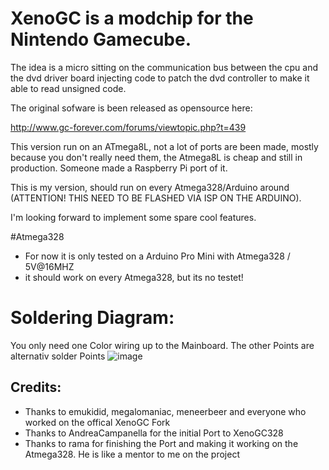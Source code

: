 # XenoGC is a modchip for the Nintendo Gamecube. 

The idea is a micro sitting on the communication bus between the cpu and the dvd driver board injecting code to patch the dvd controller to make it able to read unsigned code.

The original sofware is been released as opensource here:

http://www.gc-forever.com/forums/viewtopic.php?t=439

This version run on an ATmega8L, not a lot of ports are been made, mostly because you don't really need them, the Atmega8L is cheap and still in production. Someone made a Raspberry Pi port of it.

This is my version, should run on every Atmega328/Arduino around (ATTENTION! THIS NEED TO BE FLASHED VIA ISP ON THE ARDUINO).

I'm looking forward to implement some spare cool features.

#Atmega328
* For now it is only tested on a Arduino Pro Mini with Atmega328 / 5V@16MHZ
* it should work on every Atmega328, but its no testet!

# Soldering Diagram:
You only need one Color wiring up to the Mainboard. The other Points are alternativ solder Points
![image](https://user-images.githubusercontent.com/33197691/75434887-844c3a80-5952-11ea-8736-1ee844d0c3ce.png)

## Credits:

* Thanks to emukidid, megalomaniac, meneerbeer and everyone who worked on the offical XenoGC Fork
* Thanks to AndreaCampanella for the initial Port to XenoGC328
* Thanks to rama for finishing the Port and making it working on the Atmega328. He is like a mentor to me on the project
